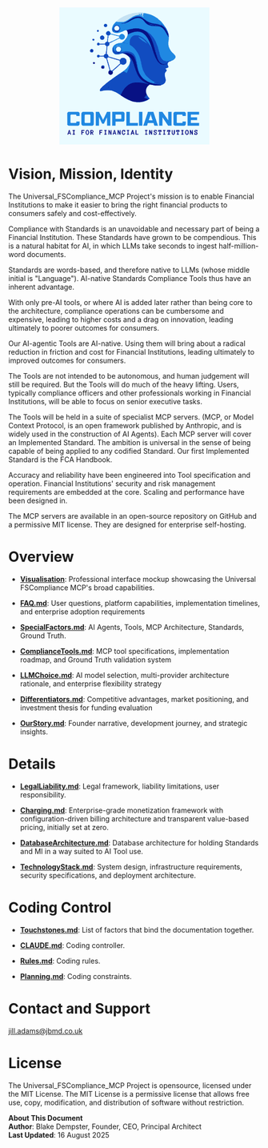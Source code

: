 <div align="center">
  <img src="UFSCMCPlogo.svg" alt="Universal FSCompliance MCP" width="300"/>
</div>

# Vision, Mission, Identity

The Universal_FSCompliance_MCP Project's mission is to enable Financial Institutions to make it easier to bring the right financial products to consumers safely and cost-effectively. 

Compliance with Standards is an unavoidable and necessary part of being a Financial Institution. These Standards have grown to be compendious. This is a natural habitat for AI, in which LLMs take seconds to ingest half-million-word documents.  

Standards are words-based, and therefore native to LLMs (whose middle initial is "Language"). AI-native Standards Compliance Tools thus have an inherent advantage.

With only pre-AI tools, or where AI is added later rather than being core to the architecture, compliance operations can be cumbersome and expensive, leading to higher costs and a drag on innovation, leading ultimately to poorer outcomes for consumers. 

Our AI-agentic Tools are AI-native. Using them will bring about a radical reduction in friction and cost for Financial Institutions, leading ultimately to improved outcomes for consumers.

The Tools are not intended to be autonomous, and human judgement will still be required. But the Tools will do much of the heavy lifting. Users, typically compliance officers and other professionals working in Financial Institutions, will be able to focus on senior executive tasks. 

The Tools will be held in a suite of specialist MCP servers. (MCP, or Model Context Protocol, is an open framework published by Anthropic, and is widely used in the construction of AI Agents). Each MCP server will cover an Implemented Standard. The ambition is universal in the sense of being capable of being applied to any codified Standard. Our first Implemented Standard is the FCA Handbook.

Accuracy and reliability have been engineered into Tool specification and operation. Financial Institutions' security and risk management requirements are embedded at the core. Scaling and performance have been designed in.

The MCP servers are available in an open-source repository on GitHub and a permissive MIT license. They are designed for enterprise self-hosting. 

# Overview

- **[Visualisation](https://htmlpreview.github.io/?https://github.com/99blakeD99/Universal_FSCompliance_MCP/blob/main/index.html)**: Professional interface mockup showcasing the Universal FSCompliance MCP's broad capabilities. 

- **[FAQ.md](FAQ.md)**: User questions, platform capabilities, implementation timelines, and enterprise adoption requirements

- **[SpecialFactors.md](SpecialFactors.md)**: AI Agents, Tools, MCP Architecture, Standards, Ground Truth.
  
- **[ComplianceTools.md](ComplianceTools.md)**: MCP tool specifications, implementation roadmap, and Ground Truth validation system

- **[LLMChoice.md](LLMChoice.md)**: AI model selection, multi-provider architecture rationale, and enterprise flexibility strategy

- **[Differentiators.md](Differentiators.md)**: Competitive advantages, market positioning, and investment thesis for funding evaluation

- **[OurStory.md](OurStory.md)**: Founder narrative, development journey, and strategic insights.
 
# Details

- **[LegalLiability.md](LegalLiability.md)**: Legal framework, liability limitations, user responsibility.

- **[Charging.md](Charging.md)**: Enterprise-grade monetization framework with configuration-driven billing architecture and transparent value-based pricing, initially set at zero.

- **[DatabaseArchitecture.md](DatabaseArchitecture.md)**: Database architecture for holding Standards and MI in a way suited to AI Tool use.

- **[TechnologyStack.md](TechnologyStack.md)**: System design, infrastructure requirements, security specifications, and deployment architecture.

# Coding Control

- **[Touchstones.md](Touchstones.md)**: List of factors that bind the documentation together.
  
- **[CLAUDE.md](CLAUDE.md)**: Coding controller.
 
- **[Rules.md](Rules.md)**: Coding rules.

- **[Planning.md](Planning.md)**: Coding constraints.

# Contact and Support

jill.adams@jbmd.co.uk  

# License

The Universal_FSCompliance_MCP Project is opensource, licensed under the MIT License. The MIT License is a permissive license that allows free use, copy, modification, and distribution of software without restriction.

**About This Document**  
**Author**: Blake Dempster, Founder, CEO, Principal Architect  
**Last Updated**: 16 August 2025  
 